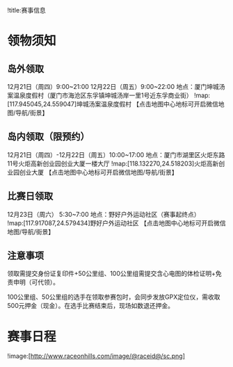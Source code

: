 !title:赛事信息

# 领物须知
## 岛外领取
12月21日（周四）9:00~21:00
12月22日（周五）9:00~22:00
地点：厦门坤城汤案温泉度假村（厦门市海沧区东孚镇坤城汤岸一里1号近东孚商业街）
!map:[117.945045,24.559047]坤城汤案温泉度假村
【点击地图中心地标可开启微信地图/导航/街景】

## 岛内领取（限预约）
12月21日（周四）-12月22日（周五）10:00~17:00
地点：厦门市湖里区火炬东路11号火炬高新创业园创业大厦一楼大厅
!map:[118.132270,24.518203]火炬高新创业园创业大厦
【点击地图中心地标可开启微信地图/导航/街景】

## 比赛日领取
12月23日（周六） 5:30~7:00
地点：野好户外运动社区（赛事起终点）  
!map:[117.917087,24.579434]野好户外运动社区
【点击地图中心地标可开启微信地图/导航/街景】
## 注意事项
领取需提交身份证复印件+50公里组、100公里组需提交含心电图的体检证明+免责申明（可代领）。

100公里组、50公里组的选手在领取参赛包时，会同步发放GPX定位仪，需收取500元押金（现金）。在选手比赛结束后，现场如数退还押金。

# 赛事日程
!image:[http://www.raceonhills.com/image/@raceid@/sc.png]
